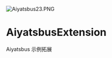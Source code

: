 ![Aiyatsbus23.PNG](https://s2.loli.net/2024/03/31/fQe19VaCiwhHJs3.png)

# AiyatsbusExtension
Aiyatsbus 示例拓展
